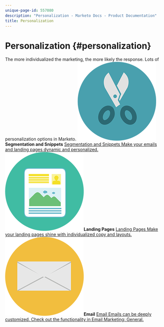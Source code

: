 ```yaml
---
unique-page-id: 557080
description: "Personalization - Marketo Docs - Product Documentation"
title: Personalization
---
```


# Personalization {#personalization}

The more individualized the marketing, the more likely the response. Lots of personalization options in Marketo.
**![Segmentation and Snippets](assets/graphic-design-tools-18.png)Segmentation and Snippets** [Segmentation and Snippets Make your emails and landing pages dynamic and personalized.](https://docs.marketo.com/display/DOCS/Segmentation+and+Snippets)     **![Landing Pages](assets/office-artboard-80.png)Landing Pages** [Landing Pages Make your landing pages shine with individualized copy and layouts.](https://docs.marketo.com/display/DOCS/Personalizing+Landing+Pages)     **![Email](assets/office-27-1.png)Email** [Email Emails can be deeply customized. Check out the functionality in Email Marketing: General.](https://docs.marketo.com/display/DOCS/General)
